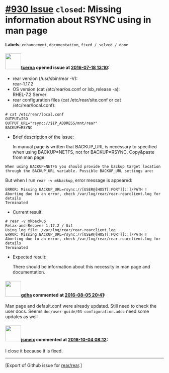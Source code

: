 [\#930 Issue](https://github.com/rear/rear/issues/930) `closed`: Missing information about RSYNC using in man page
==================================================================================================================

**Labels**: `enhancement`, `documentation`, `fixed / solved / done`

#### <img src="https://avatars.githubusercontent.com/u/17880584?u=6b03fa3ad0e06b52aa12a38c04e4d31e92686106&v=4" width="50">[tcerna](https://github.com/tcerna) opened issue at [2016-07-18 13:10](https://github.com/rear/rear/issues/930):

-   rear version (/usr/sbin/rear -V):  
    rear-1.17.2
-   OS version (cat /etc/rear/os.conf or lsb\_release -a):  
    RHEL-7.2 Server
-   rear configuration files (cat /etc/rear/site.conf or cat
    /etc/rear/local.conf):

<!-- -->

    # cat /etc/rear/local.conf 
    OUTPUT=ISO
    OUTPUT_URL="rsync://$IP_ADDRESS/mnt/rear"
    BACKUP=RSYNC

-   Brief description of the issue:

    In manual page is written that BACKUP\_URL is necessary to specified
    when using BACKUP=NETFS, not for BACKUP=RSYNC. Copy&paste from man
    page:

<!-- -->

    When using BACKUP=NETFS you should provide the backup target location through the BACKUP_URL variable. Possible BACKUP_URL settings are:

But when I run `rear -v mkbackup`, error message is appeared:

    ERROR: Missing BACKUP_URL=rsync://[USER@]HOST[:PORT][::]/PATH !
    Aborting due to an error, check /var/log/rear/rear-rearclient.log for details
    Terminated

-   Current result:

<!-- -->

    # rear -v mkbackup
    Relax-and-Recover 1.17.2 / Git
    Using log file: /var/log/rear/rear-rearclient.log
    ERROR: Missing BACKUP_URL=rsync://[USER@]HOST[:PORT][::]/PATH !
    Aborting due to an error, check /var/log/rear/rear-rearclient.log for details
    Terminated

-   Expected result:

    There should be information about this necessity in man page and
    documentation.

#### <img src="https://avatars.githubusercontent.com/u/888633?u=cdaeb31efcc0048d3619651aa18dd4b76e636b21&v=4" width="50">[gdha](https://github.com/gdha) commented at [2016-08-05 20:41](https://github.com/rear/rear/issues/930#issuecomment-237959255):

Man page and default.conf were already updated. Still need to check the
user docs. Seems `doc/user-guide/03-configuration.adoc` need some
updates as well

#### <img src="https://avatars.githubusercontent.com/u/1788608?u=925fc54e2ce01551392622446ece427f51e2f0ce&v=4" width="50">[jsmeix](https://github.com/jsmeix) commented at [2016-10-04 08:12](https://github.com/rear/rear/issues/930#issuecomment-251322778):

I close it because it is fixed.

------------------------------------------------------------------------

\[Export of Github issue for
[rear/rear](https://github.com/rear/rear).\]
